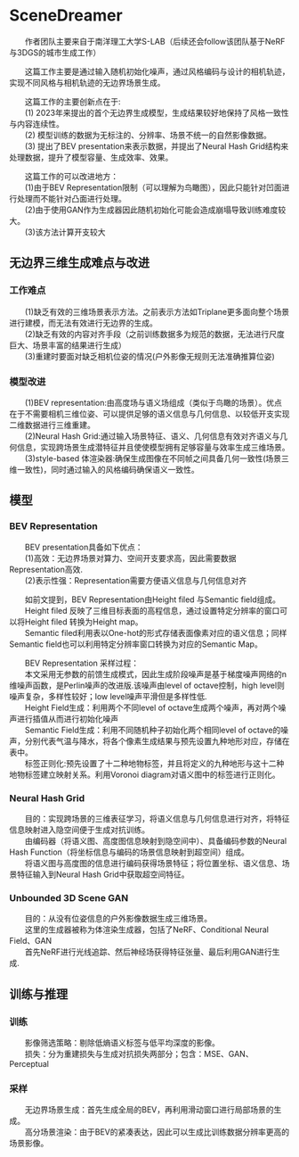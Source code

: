 # SceneDreamer


<p>&emsp;&emsp;作者团队主要来自于南洋理工大学S-LAB（后续还会follow该团队基于NeRF与3DGS的城市生成工作）</P>
<p>&emsp;&emsp;这篇工作主要是通过输入随机初始化噪声，通过风格编码与设计的相机轨迹，实现不同风格与相机轨迹的无边界场景生成。</P>
<p>&emsp;&emsp;这篇工作的主要创新点在于:<br>
&emsp;&emsp;(1) 2023年来提出的首个无边界生成模型，生成结果较好地保持了风格一致性与内容连续性。<br>
&emsp;&emsp;(2) 模型训练的数据为无标注的、分辨率、场景不统一的自然影像数据。<br>
&emsp;&emsp;(3) 提出了BEV presentation来表示数据，并提出了Neural Hash Grid结构来处理数据，提升了模型容量、生成效率、效果。</p>

<p>&emsp;&emsp;这篇工作的可以改进地方：<br>
&emsp;&emsp;(1)由于BEV Representation限制（可以理解为鸟瞰图），因此只能针对凹面进行处理而不能针对凸面进行处理。<br>
&emsp;&emsp;(2)由于使用GAN作为生成器因此随机初始化可能会造成崩塌导致训练难度较大。<br>
&emsp;&emsp;(3)该方法计算开支较大</p>

##  无边界三维生成难点与改进
### 工作难点
<p>&emsp;&emsp;(1)缺乏有效的三维场景表示方法。之前表示方法如Triplane更多面向整个场景进行建模，而无法有效进行无边界的生成。<br>
&emsp;&emsp;(2)缺乏有效的内容对齐手段（之前训练数据多为规范的数据，无法进行尺度巨大、场景丰富的结果进行生成）<br>
&emsp;&emsp;(3)重建时要面对缺乏相机位姿的情况(户外影像无规则无法准确推算位姿)</p>

### 模型改进
<p>&emsp;&emsp;(1)BEV representation:由高度场与语义场组成（类似于鸟瞰的场景）。优点在于不需要相机三维位姿、可以提供足够的语义信息与几何信息、以较低开支实现二维数据进行三维重建。<br>
&emsp;&emsp;(2)Neural Hash Grid:通过输入场景特征、语义、几何信息有效对齐语义与几何信息，实现跨场景生成潜特征并且使使模型拥有足够容量与效率生成三维场景。<br>
&emsp;&emsp;(3)style-based 体渲染器:确保生成图像在不同帧之间具备几何一致性(场景三维一致性)，同时通过输入的风格编码确保语义一致性。</p>

##  模型
### BEV Representation
<p>&emsp;&emsp;BEV presentation具备如下优点：
<br>&emsp;&emsp;(1)高效：无边界场景对算力、空间开支要求高，因此需要数据Representation高效.<br>&emsp;&emsp;(2)表示性强：Representation需要方便语义信息与几何信息对齐</p>

<p>&emsp;&emsp;如前文提到，BEV Representation由Height filed 与Semantic field组成。<br>&emsp;&emsp;Height filed 反映了三维目标表面的高程信息，通过设置特定分辨率的窗口可以将Height filed 转换为Height map。<br>&emsp;&emsp;Semantic filed利用表以One-hot的形式存储表面像素对应的语义信息；同样Semantic field也可以利用特定分辨率窗口转换为对应的Semantic Map。</p>
<p>&emsp;&emsp;BEV Representation 采样过程：<br>
&emsp;&emsp;本文采用无参数的前馈生成模式，因此生成阶段噪声是基于梯度噪声网络的n维噪声函数，是Perlin噪声的改进版.该噪声由level of octave控制，high level则噪声复杂，多样性较好；low level噪声平滑但是多样性低.<br>
&emsp;&emsp;Height Field生成：利用两个不同level of octave生成两个噪声，再对两个噪声进行插值从而进行初始化噪声<br>
&emsp;&emsp;Semantic Field生成：利用不同随机种子初始化两个相同level of octave的噪声，分别代表气温与降水，将各个像素生成结果与预先设置九种地形对应，存储在表中。<br>
&emsp;&emsp;标签正则化:预先设置了十二种地物标签，并且将定义的九种地形与这十二种地物标签建立映射关系。利用Voronoi diagram对语义图中的标签进行正则化。</p>

### Neural Hash Grid
<p>&emsp;&emsp;目的：实现跨场景的三维表征学习，将语义信息与几何信息进行对齐，将特征信息映射进入隐空间便于生成对抗训练。<br>
&emsp;&emsp;由编码器（将语义图、高度图信息映射到隐空间中）、具备编码参数的Neural Hash Function（将坐标信息与编码的场景信息映射到超空间）组成。<br>
&emsp;&emsp;将语义图与高度图的信息进行编码获得场景特征；将位置坐标、语义信息、场景特征输入到Neural Hash Grid中获取超空间特征。

### Unbounded 3D Scene GAN
<p>&emsp;&emsp;目的：从没有位姿信息的户外影像数据生成三维场景。<br>
&emsp;&emsp;这里的生成器被称为体渲染生成器，包括了NeRF、Conditional Neural Field、GAN<br>
&emsp;&emsp;首先NeRF进行光线追踪、然后神经场获得特征张量、最后利用GAN进行生成.

## 训练与推理
### 训练
<p>&emsp;&emsp;影像筛选策略：剔除低熵语义标签与低平均深度的影像。<br>
&emsp;&emsp;损失：分为重建损失与生成对抗损失两部分；包含：MSE、GAN、Perceptual

### 采样
<p>&emsp;&emsp;无边界场景生成：首先生成全局的BEV，再利用滑动窗口进行局部场景的生成。<br>
&emsp;&emsp;高分场景渲染：由于BEV的紧凑表达，因此可以生成比训练数据分辨率更高的场景影像。
